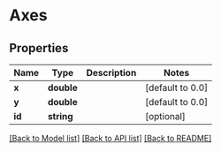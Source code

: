 # Axes

## Properties
Name | Type | Description | Notes
------------ | ------------- | ------------- | -------------
**x** | **double** |  | [default to 0.0]
**y** | **double** |  | [default to 0.0]
**id** | **string** |  | [optional] 

[[Back to Model list]](../README.md#documentation-for-models) [[Back to API list]](../README.md#documentation-for-api-endpoints) [[Back to README]](../README.md)


